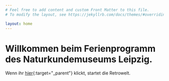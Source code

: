 ```yaml
---
# Feel free to add content and custom Front Matter to this file.
# To modify the layout, see https://jekyllrb.com/docs/themes/#overriding-theme-defaults

layout: home
---
```


# Willkommen beim Ferienprogramm des Naturkundemuseums Leipzig.

Wenn ihr [hier](https://malwastesten.ja.ishalt.so){:target="_parent"} klickt, startet die Retrowelt.
